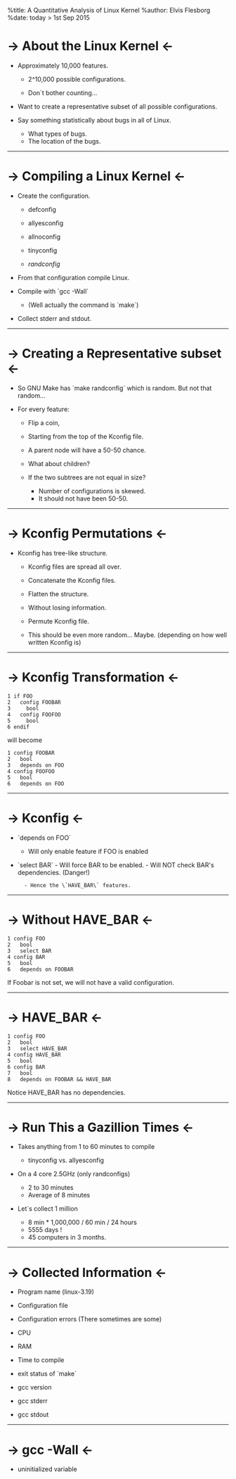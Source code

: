 %title: A Quantitative Analysis of Linux Kernel
%author: Elvis Flesborg
%date: today > 1st Sep 2015

-> About the Linux Kernel <-
=========

- Approximately 10,000 features.
    - 2^10,000 possible configurations.
      
    - Don\`t bother counting...


- Want to create a representative subset of all possible configurations.
  
- Say something statistically about bugs in all of Linux.
    - What types of bugs.
    - The location of the bugs.

-----------------------

-> Compiling a Linux Kernel <-
==========

- Create the configuration.
    - defconfig
    - allyesconfig
    - allnoconfig
    - tinyconfig
      
    - *_randconfig_*
      
- From that configuration compile Linux.
- Compile with \`gcc -Wall\` 
    - (Well actually the command is \`make\`)
- Collect stderr and stdout.

-----------------------

-> Creating a Representative subset <-
=========

- So GNU Make has \`make randconfig` which is random.
  But not that random...
  
- For every feature:
    - Flip a coin,
    - Starting from the top of the Kconfig file.
      
    - A parent node will have a 50-50 chance.
    - What about children?
      
    - If the two subtrees are not equal in size?
        - Number of configurations is skewed.
        - It should not have been 50-50.

-----------------------

-> Kconfig Permutations <-
=========

- Kconfig has tree-like structure.
    - Kconfig files are spread all over.
    - Concatenate the Kconfig files.
    - Flatten the structure.
    - Without losing information.
    - Permute Kconfig file.
      
    - This should be even more random... Maybe.
      (depending on how well written Kconfig is)

----------------------

-> Kconfig Transformation <-
=========

    1 if FOO
    2   config FOOBAR
    3     bool 
    4   config FOOFOO
    5     bool
    6 endif

will become

    1 config FOOBAR
    2   bool
    3   depends on FOO
    4 config FOOFOO
    5   bool
    6   depends on FOO

----------------

-> Kconfig <- 
=========

- \`depends on FOO\`
    - Will only enable feature if FOO is enabled
      
- \`select BAR\`
        - Will force BAR to be enabled.
        - Will NOT check BAR\'s dependencies. (Danger\!)
          
        - Hence the \`HAVE_BAR\` features.
          

-----------------------

-> Without HAVE_BAR <-
=========

    1 config FOO
    2   bool
    3   select BAR
    4 config BAR
    5   bool
    6   depends on FOOBAR

If Foobar is not set, we will not have a valid configuration.

-----------------------

-> HAVE_BAR <-
==========

    1 config FOO
    2   bool
    3   select HAVE_BAR
    4 config HAVE_BAR 
    5   bool
    6 config BAR
    7   bool
    8   depends on FOOBAR && HAVE_BAR

Notice HAVE_BAR has no dependencies.

-----------------------

-> Run This a Gazillion Times <-
=========

- Takes anything from 1 to 60 minutes to compile
    - tinyconfig vs. allyesconfig
      
- On a 4 core 2.5GHz (only randconfigs)
    - 2 to 30 minutes
    - Average of 8 minutes
      
- Let\`s collect 1 million
    - 8 min \* 1,000,000 / 60 min / 24 hours
    - 5555 days \!
    - 45 computers in 3 months.

-----------------------

-> Collected Information <-
=========

- Program name (linux-3.19)
- Configuration file
- Configuration errors (There sometimes are some)

- CPU
- RAM
- Time to compile
- exit status of \`make\`

- gcc version
- gcc stderr
- gcc stdout

-----------------------

-> gcc -Wall <-
=========

- uninitialized variable


